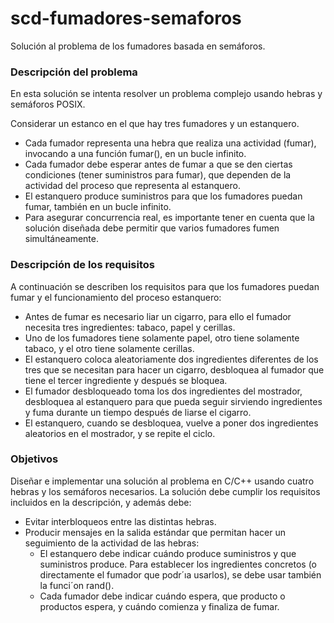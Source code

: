 # scd-fumadores-semaforos
Solución al problema de los fumadores basada en semáforos.

### Descripción del problema
En esta solución se intenta resolver un problema complejo usando hebras y semáforos POSIX.

Considerar un estanco en el que hay tres fumadores y un estanquero.
- Cada fumador representa una hebra que realiza una actividad (fumar), invocando a una función fumar(), en un bucle infinito.
- Cada fumador debe esperar antes de fumar a que se den ciertas condiciones (tener suministros para fumar), que dependen de la actividad del proceso que representa al estanquero.
- El estanquero produce suministros para que los fumadores puedan fumar, también en un bucle infinito.
- Para asegurar concurrencia real, es importante tener en cuenta que la solución diseñada debe permitir que varios fumadores fumen simultáneamente.

### Descripción de los requisitos
A continuación se describen los requisitos para que los fumadores puedan fumar y el funcionamiento del proceso estanquero:

- Antes de fumar es necesario liar un cigarro, para ello el fumador necesita tres ingredientes: tabaco, papel y cerillas.
- Uno de los fumadores tiene solamente papel, otro tiene solamente tabaco, y el otro tiene solamente cerillas.
- El estanquero coloca aleatoriamente dos ingredientes diferentes de los tres que se necesitan para hacer un cigarro, desbloquea al fumador que tiene el tercer ingrediente y después se bloquea.
- El fumador desbloqueado toma los dos ingredientes del mostrador, desbloquea al estanquero para que pueda seguir sirviendo ingredientes y fuma durante un tiempo después de liarse el cigarro.
- El estanquero, cuando se desbloquea, vuelve a poner dos ingredientes aleatorios en el mostrador, y se repite el ciclo.

### Objetivos
Diseñar e implementar una solución al problema en C/C++ usando cuatro hebras y los semáforos necesarios. La solución debe cumplir los requisitos incluidos en la descripción, y además debe:
- Evitar interbloqueos entre las distintas hebras.
- Producir mensajes en la salida estándar que permitan hacer un seguimiento de la actividad de las hebras:
  - El estanquero debe indicar cuándo produce suministros y que suministros produce. Para establecer los ingredientes concretos (o directamente el fumador que podr´ıa usarlos), se debe usar también la funci´on rand().
  - Cada fumador debe indicar cuándo espera, que producto o productos espera, y cuándo comienza y finaliza de fumar.
